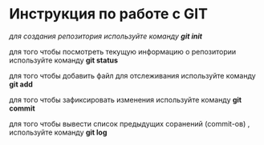 #  Инструкция по работе с GIT 


_для создания репозитория используйте команду **git init**_

для того чтобы посмотреть текущую информацию о репозитории используйте команду  **git status** 

для того чтобы добавить файл для отслеживания используйте команду  **git add**
 
 для того чтобы зафиксировать изменения используйте команду **git commit**

 для того чтобы вывести список предыдущих соранений (commit-ов) , используйте команду **git log** 
